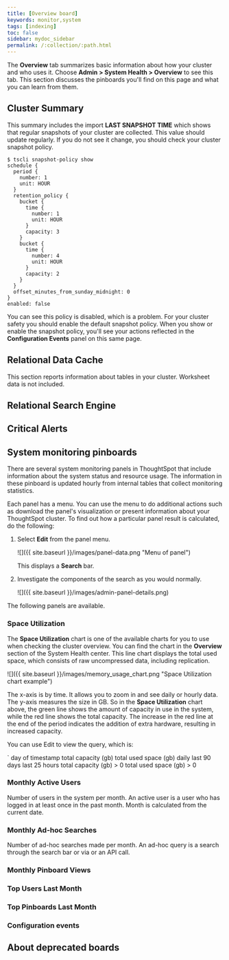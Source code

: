 ```yaml
---
title: [Overview board]
keywords: monitor,system
tags: [indexing]
toc: false
sidebar: mydoc_sidebar
permalink: /:collection/:path.html
---
```

The **Overview** tab summarizes basic information about how your cluster and who
uses it. Choose **Admin > System Health > Overview** to see this tab.  This
section discusses the pinboards you'll find on this page and what you can learn
from them.

## Cluster Summary

This summary includes the import **LAST SNAPSHOT TIME** which shows that regular
snapshots of your cluster are collected. This value should update regularly. If
you do not see it change, you should check your cluster snapshot policy.  

```
$ tscli snapshot-policy show
schedule {
  period {
    number: 1
    unit: HOUR
  }
  retention_policy {
    bucket {
      time {
        number: 1
        unit: HOUR
      }
      capacity: 3
    }
    bucket {
      time {
        number: 4
        unit: HOUR
      }
      capacity: 2
    }
  }
  offset_minutes_from_sunday_midnight: 0
}
enabled: false
```

You can see this policy is disabled, which is a problem. For your cluster safety
you should enable the default snapshot policy. When you show or enable the
snapshot policy, you'll see your actions reflected in the **Configuration
Events** panel on this same page.

## Relational Data Cache

This section reports information about tables in your cluster. Worksheet data
is not included.


## Relational Search Engine



## Critical Alerts



## System monitoring pinboards

There are several system monitoring panels in ThoughtSpot that include
information about the system status and resource usage. The information in these
pinboard is updated hourly from internal tables that collect monitoring
statistics.  

Each panel has a menu. You can use the menu to do additional actions such as
download the panel's visualization or present information about your ThoughtSpot
cluster. To find out how a particular panel result is calculated, do the
following:

1. Select **Edit** from the panel menu.

   ![]({{ site.baseurl }}/images/panel-data.png "Menu of panel")

   This displays a **Search** bar.

2. Investigate the components of the search as you would normally.

    ![]({{ site.baseurl }}/images/admin-panel-details.png)


The following panels are available.

### Space Utilization

The **Space Utilization** chart is one of the available charts for you to use when
checking the cluster overview. You can find the chart in the **Overview**
section of the System Health center. This line chart displays the total used
space, which consists of raw uncompressed data, including replication.

 ![]({{ site.baseurl }}/images/memory_usage_chart.png "Space Utilization chart example")

The x-axis is by time. It allows you to zoom in and see daily or hourly data.
The y-axis measures the size in GB. So in the **Space Utilization** chart above, the
green line shows the amount of capacity in use in the system, while the red line
shows the total capacity. The increase in the red line at the end of the period
indicates the addition of extra hardware, resulting in increased capacity.

You can use Edit to view the query, which is:

`
day of timestamp
total capacity (gb)
total used space (gb)
daily
last 90 days last 25 hours
total capacity (gb) > 0
total used space (gb) > 0


### Monthly Active Users

Number of users in the system per month. An active user is a user who has logged in at least once in the past month. Month is calculated from the current date.

### Monthly Ad-hoc Searches

Number of ad-hoc searches made per month. An ad-hoc query is a search through the search bar or via or an API call.

### Monthly Pinboard Views


### Top Users Last Month</th>


### Top Pinboards Last Month</th>


### Configuration events


## About deprecated boards
